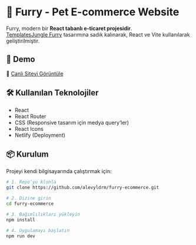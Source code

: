 # 🐾 Furry - Pet E-commerce Website

Furry, modern bir **React tabanlı e-ticaret projesidir**.  
[TemplatesJungle Furry](https://templatesjungle.com/demo/?url=https://demo.templatesjungle.com/furry/) tasarımına sadık kalınarak, React ve Vite kullanılarak geliştirilmiştir.  


## 🚀 Demo
🔗 [Canlı Siteyi Görüntüle](https://your-netlify-link.netlify.app)

## 🛠️ Kullanılan Teknolojiler
- React  
- React Router  
- CSS (Responsive tasarım için medya query’ler)  
- React Icons  
- Netlify (Deployment)  

## 📦 Kurulum
Projeyi kendi bilgisayarında çalıştırmak için:

```bash
# 1. Repo’yu klonla
git clone https://github.com/alevyldrm/furry-ecommerce.git

# 2. Dizine girin
cd furry-ecommerce

# 3. Bağımlılıkları yükleyin
npm install

# 4. Uygulamayı başlatın
npm run dev
